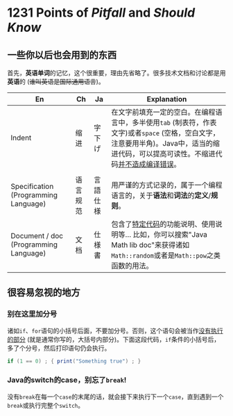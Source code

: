 # 1231 Points of *Pitfall* and *Should Know*

## 一些你**以后也会用到**的东西

首先，**英语单词**的记忆，这个很重要，理由先省略了。很多技术文档和讨论都是用**英语**的 (<strike>谁叫英语是国际通用语言</strike>)。

| En                                    | Ch       | Ja       | Explanation                                                  |
| ------------------------------------- | -------- | -------- | ------------------------------------------------------------ |
| Indent                                | 缩进     | 字下げ   | 在文字前填充一定的空白。在编程语言中，多半使用`tab` (制表符，作表文字)或者`space` (空格，空白文字，注意要用半角)。Java中，适当的缩进代码，可以提高可读性。不缩进代码<u>并不造成编译错误</u>。 |
|                                       |          |          |                                                              |
| Specification (Programming Language)  | 语言规范 | 言語仕様 | 用严谨的方式记录的，属于一个编程语言的，关于**语法**和**词法**的**定义**/**规则**。 |
| Document / doc (Programming Language) | 文档     | 仕様書   | 包含了<u>特定代码</u>的功能说明、使用说明等… 比如，你可以搜索"Java Math lib doc"来获得诸如`Math::random`或者是`Math::pow`之类函数的用法。 |

## 很容易忽视的地方

### 别在这里加分号

诸如`if`、`for`语句的小括号后面，不要加分号。否则，这个语句会被当作<u>没有执行的部分</u> (就是通常你写的，大括号内部分)。下面这段代码，`if`条件的小括号后，多了个分号，然后打印语句仍会执行。

```java
if (1 == 0) ; { print("Something true") ; }
```

### Java的switch的case，别忘了`break`!

没有`break`在每一个`case`的末尾的话，就会接下来执行下一个`case`，直到遇到一个`break`或执行完整个`switch`。

